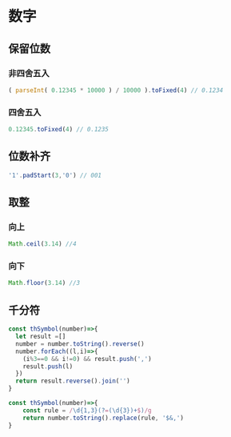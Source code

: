 # 数字

## 保留位数

### 非四舍五入
```javascript
( parseInt( 0.12345 * 10000 ) / 10000 ).toFixed(4) // 0.1234
```
### 四舍五入
```javascript
0.12345.toFixed(4) // 0.1235
```

## 位数补齐
```javascript
'1'.padStart(3,'0') // 001
```

## 取整
### 向上
```javascript
Math.ceil(3.14) //4
```
### 向下
``` javascript
Math.floor(3.14) //3
```

## 千分符
``` javascript
const thSymbol(number)=>{
  let result =[]
  number = number.toString().reverse()
  number.forEach((l,i)=>{
    (i%3==0 && i!=0) && result.push(',')
    result.push(l)
  })
  return result.reverse().join('')
}
```
``` javascript
const thSymbol(number)=>{
    const rule = /\d{1,3}(?=(\d{3})+$)/g
    return number.toString().replace(rule, '$&,')
}
```
